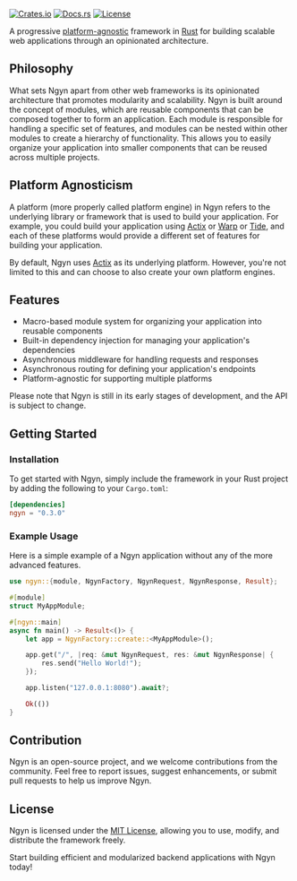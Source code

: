 [![Crates.io](https://img.shields.io/crates/v/ngyn.svg)](https://crates.io/crates/ngyn)
[![Docs.rs](https://docs.rs/ngyn/badge.svg)](https://docs.rs/ngyn)
[![License](https://img.shields.io/badge/license-MIT-blue.svg)](LICENSE)

A progressive [platform-agnostic]() framework in [Rust](https://www.rust-lang.org/) for building scalable web applications through an opinionated architecture.

## Philosophy

What sets Ngyn apart from other web frameworks is its opinionated architecture that promotes modularity and scalability.
Ngyn is built around the concept of modules, which are reusable components that can be composed together to form an application. Each module is responsible for handling a specific set of features, and modules can be nested within other modules to create a hierarchy of functionality. This allows you to easily organize your application into smaller components that can be reused across multiple projects.

## Platform Agnosticism

A platform (more properly called platform engine) in Ngyn refers to the underlying library or framework that is used to build your application. For example, you could build your application using [Actix](https://actix.rs/) or [Warp]() or [Tide](), and each of these platforms would provide a different set of features for building your application.

By default, Ngyn uses [Actix](https://actix.rs/) as its underlying platform. However, you're not limited to this and can choose to also create your own platform engines.

## Features

- Macro-based module system for organizing your application into reusable components
- Built-in dependency injection for managing your application's dependencies
- Asynchronous middleware for handling requests and responses
- Asynchronous routing for defining your application's endpoints
- Platform-agnostic for supporting multiple platforms

Please note that Ngyn is still in its early stages of development, and the API is subject to change.

## Getting Started

### Installation

To get started with Ngyn, simply include the framework in your Rust project by adding the following to your `Cargo.toml`:

```toml
[dependencies]
ngyn = "0.3.0"
```

### Example Usage

Here is a simple example of a Ngyn application without any of the more advanced features.

```rust
use ngyn::{module, NgynFactory, NgynRequest, NgynResponse, Result};

#[module]
struct MyAppModule;

#[ngyn::main]
async fn main() -> Result<()> {
    let app = NgynFactory::create::<MyAppModule>();

    app.get("/", |req: &mut NgynRequest, res: &mut NgynResponse| {
        res.send("Hello World!");
    });

    app.listen("127.0.0.1:8080").await?;

    Ok(())
}
```

## Contribution

Ngyn is an open-source project, and we welcome contributions from the community. Feel free to report issues, suggest enhancements, or submit pull requests to help us improve Ngyn.

## License

Ngyn is licensed under the [MIT License](LICENSE), allowing you to use, modify, and distribute the framework freely.

Start building efficient and modularized backend applications with Ngyn today!